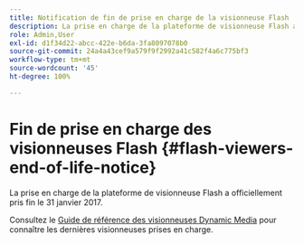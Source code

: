 ```yaml
---
title: Notification de fin de prise en charge de la visionneuse Flash
description: La prise en charge de la plateforme de visionneuse Flash a officiellement pris fin le 31 janvier 2017.
role: Admin,User
exl-id: d1f34d22-abcc-422e-b6da-3fa8097078b0
source-git-commit: 24a4a43cef9a579f9f2992a41c582f4a6c775bf3
workflow-type: tm+mt
source-wordcount: '45'
ht-degree: 100%

---
```


# Fin de prise en charge des visionneuses Flash {#flash-viewers-end-of-life-notice}

La prise en charge de la plateforme de visionneuse Flash a officiellement pris fin le 31 janvier 2017.

Consultez le [Guide de référence des visionneuses Dynamic Media](https://experienceleague.adobe.com/docs/dynamic-media-developer-resources.html?lang=fr) pour connaître les dernières visionneuses prises en charge.
